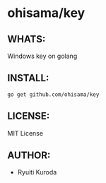 ohisama/key
======

WHATS:
------

  Windows key on golang

INSTALL:
--------
    go get github.com/ohisama/key

LICENSE:
--------

  MIT License

AUTHOR:
-------

  * Ryuiti Kuroda
